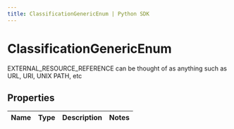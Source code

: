 ```yaml
---
title: ClassificationGenericEnum | Python SDK
---
```


# ClassificationGenericEnum

EXTERNAL_RESOURCE_REFERENCE can be thought of as anything such as URL, URI, UNIX PATH, etc

## Properties

Name | Type | Description | Notes
------------ | ------------- | ------------- | -------------



